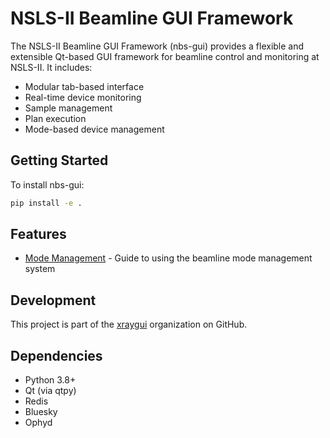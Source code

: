 # NSLS-II Beamline GUI Framework

The NSLS-II Beamline GUI Framework (nbs-gui) provides a flexible and extensible Qt-based GUI framework for beamline control and monitoring at NSLS-II. It includes:

- Modular tab-based interface
- Real-time device monitoring
- Sample management
- Plan execution
- Mode-based device management

## Getting Started

To install nbs-gui:

```bash
pip install -e .
```

## Features

- [Mode Management](mode_management.md) - Guide to using the beamline mode management system

## Development

This project is part of the [xraygui](https://github.com/xraygui) organization on GitHub.

## Dependencies

- Python 3.8+
- Qt (via qtpy)
- Redis
- Bluesky
- Ophyd 